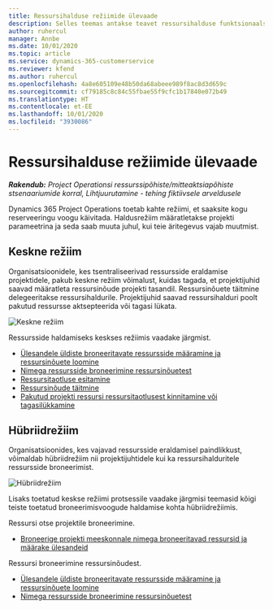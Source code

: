 ```yaml
---
title: Ressursihalduse režiimide ülevaade
description: Selles teemas antakse teavet ressursihalduse funktsionaalsusest Dynamics 365 Project Operationsis.
author: ruhercul
manager: Annbe
ms.date: 10/01/2020
ms.topic: article
ms.service: dynamics-365-customerservice
ms.reviewer: kfend
ms.author: ruhercul
ms.openlocfilehash: 4a8e605109e48b50da68abeee989f8ac8d3d659c
ms.sourcegitcommit: cf79185c8c84c55fbae55f9cfc1b17840e072b49
ms.translationtype: HT
ms.contentlocale: et-EE
ms.lasthandoff: 10/01/2020
ms.locfileid: "3930086"
---
```

# <a name="resource-management-modes-overview"></a>Ressursihalduse režiimide ülevaade

_**Rakendub:** Project Operationsi ressurssipõhiste/mitteaktsiapõhiste stsenaariumide korral,  Lihtjuurutamine - tehing fiktiivsele arveldusele_


Dynamics 365 Project Operations toetab kahte režiimi, et saaksite kogu reserveeringu voogu käivitada. Haldusrežiim määratletakse projekti parameetrina ja seda saab muuta juhul, kui teie äritegevus vajab muutmist.    

## <a name="central-mode"></a>Keskne režiim
Organisatsioonidele, kes tsentraliseerivad ressursside eraldamise projektidele, pakub keskne režiim võimalust, kuidas tagada, et projektijuhid saavad määratleta ressursinõude projekti tasandil. Ressursinõuete täitmine delegeeritakse ressursihaldurile. Projektijuhid saavad ressursihalduri poolt pakutud ressursse aktsepteerida või tagasi lükata.

![Keskne režiim](./media/resource-management-central.png)

Ressursside haldamiseks keskses režiimis vaadake järgmist.

- [Ülesandele üldiste broneeritavate ressursside määramine ja ressursinõuete loomine](https://docs.microsoft.com/dynamics365/project-service/assign-generic-bookable-resource)
- [Nimega ressursside broneerimine ressursinõuetest](https://docs.microsoft.com/dynamics365/project-service/book-named-resource)
- [Ressursitaotluse esitamine](https://docs.microsoft.com/dynamics365/project-service/submit-resource-request)
- [Ressursinõude täitmine](https://docs.microsoft.com/dynamics365/project-service/resource-management-fulfill-requests)
- [Pakutud projekti ressursi ressursitaotlusest kinnitamine või tagasilükkamine](https://docs.microsoft.com/dynamics365/project-service/accept-reject-proposed-resource)

## <a name="hybrid-mode"></a>Hübriidrežiim
Organisatsioonides, kes vajavad ressursside eraldamisel paindlikkust, võimaldab hübriidrežiim nii projektijuhtidele kui ka ressursihalduritele ressursside broneerimist.

![Hübriidrežiim](./media/resource-management-hybrid.png)

Lisaks toetatud keskse režiimi protsessile vaadake järgmisi teemasid kõigi teiste toetatud broneerimisvoogude haldamise kohta hübriidrežiimis.

Ressursi otse projektile broneerimine.
- [Broneerige projekti meeskonnale nimega broneeritavad ressursid ja määrake ülesandeid](https://docs.microsoft.com/dynamics365/project-service/assign-named-bookable-resource)

Ressursi broneerimine ressursinõudest.
- [Ülesandele üldiste broneeritavate ressursside määramine ja ressursinõuete loomine](https://docs.microsoft.com/dynamics365/project-service/assign-generic-bookable-resource)
- [Nimega ressursside broneerimine ressursinõuetest](https://docs.microsoft.com/dynamics365/project-service/book-named-resource)

